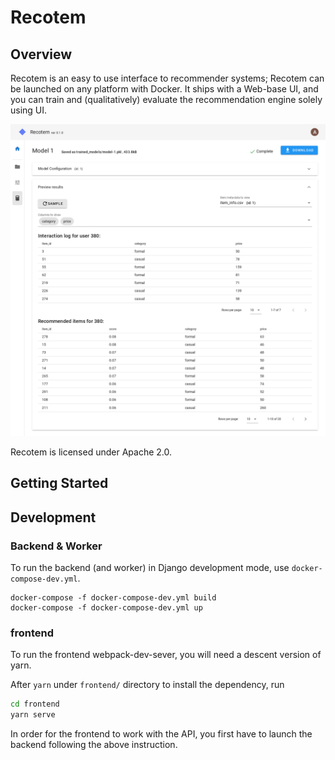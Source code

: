 # Recotem

## Overview

Recotem is an easy to use interface to recommender systems;
Recotem can be launched on any platform with Docker.
It ships with a Web-base UI, and you can train and (qualitatively) evaluate the recommendation engine solely using UI.

![Sample usage of recotem](./recotem-sample-image.png)

Recotem is licensed under Apache 2.0.

## Getting Started

## Development

### Backend & Worker

To run the backend (and worker) in Django development mode, use `docker-compose-dev.yml`.

```
docker-compose -f docker-compose-dev.yml build
docker-compose -f docker-compose-dev.yml up
```

### frontend

To run the frontend webpack-dev-sever, you will need a descent version of yarn.

After `yarn` under `frontend/` directory to install the dependency, run

```sh
cd frontend
yarn serve
```

In order for the frontend to work with the API, you first have to launch the backend following the above instruction.
